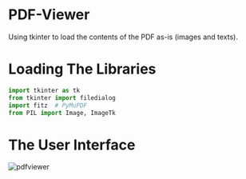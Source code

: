 # PDF-Viewer

Using tkinter to load the contents of the PDF as-is (images and texts).

# Loading The Libraries

```python
import tkinter as tk
from tkinter import filedialog
import fitz  # PyMuPDF
from PIL import Image, ImageTk

```


# The User Interface

![pdfviewer](https://github.com/UKVeteran/PDF-Viewer/assets/39216339/29efb9f8-70c2-4336-86d9-0019fcfb3fd8)


